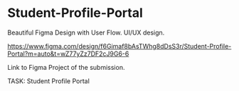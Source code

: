 # Student-Profile-Portal
Beautiful Figma Design with User Flow. UI/UX design. 

https://www.figma.com/design/f6Gimaf8bAsTWhg8dDsS3r/Student-Profile-Portal?m=auto&t=wZ77yZz7DF2cJ9G6-6

Link to Figma Project of the submission. 

TASK: Student Profile Portal 

